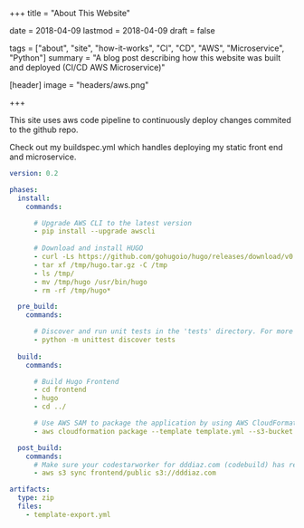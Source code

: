 +++
title = "About This Website"

date = 2018-04-09
lastmod = 2018-04-09
draft = false

tags = ["about", "site", "how-it-works", "CI", "CD", "AWS", "Microservice", "Python"]
summary = "A blog post describing how this website was built and deployed (CI/CD AWS Microservice)"

[header]
image = "headers/aws.png"

+++

This site uses aws code pipeline to continuously deploy changes commited to the github repo. 

Check out my buildspec.yml which handles deploying my static front end and microservice.

```yml
version: 0.2

phases:
  install:
    commands:

      # Upgrade AWS CLI to the latest version
      - pip install --upgrade awscli
      
      # Download and install HUGO
      - curl -Ls https://github.com/gohugoio/hugo/releases/download/v0.38/hugo_0.38_Linux-64bit.tar.gz -o /tmp/hugo.tar.gz
      - tar xf /tmp/hugo.tar.gz -C /tmp
      - ls /tmp/
      - mv /tmp/hugo /usr/bin/hugo
      - rm -rf /tmp/hugo*

  pre_build:
    commands:

      # Discover and run unit tests in the 'tests' directory. For more information, see <https://docs.python.org/3/library/unittest.html#test-discovery>
      - python -m unittest discover tests
  
  build:
    commands:

      # Build Hugo Frontend
      - cd frontend
      - hugo
      - cd ../

      # Use AWS SAM to package the application by using AWS CloudFormation
      - aws cloudformation package --template template.yml --s3-bucket $S3_BUCKET --output-template template-export.yml

  post_build:
    commands:
      # Make sure your codestarworker for dddiaz.com (codebuild) has read,write,list permissions for the website s3 bucket
      - aws s3 sync frontend/public s3://dddiaz.com

artifacts:
  type: zip
  files:
    - template-export.yml
```

